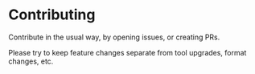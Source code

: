 # Contributing

Contribute in the usual way, by opening issues, or creating PRs.

Please try to keep feature changes separate from tool upgrades, format changes,
etc.
